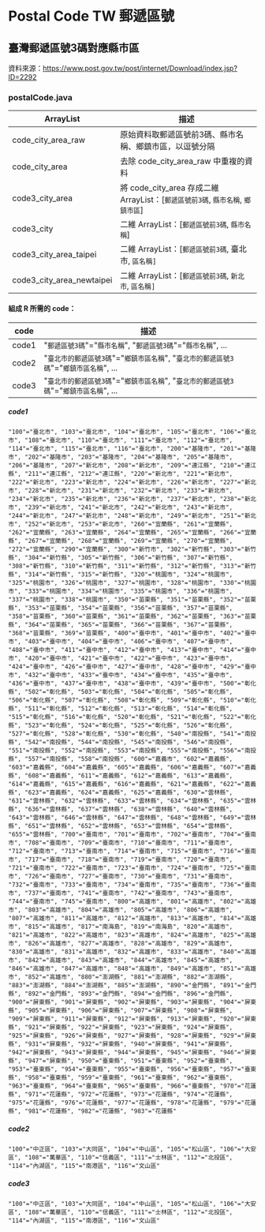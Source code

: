 # Postal Code TW 郵遞區號

## 臺灣郵遞區號3碼對應縣市區

資料來源：https://www.post.gov.tw/post/internet/Download/index.jsp?ID=2292

### postalCode.java

|ArrayList|描述|
|-|-|
|code_city_area_raw|原始資料取郵遞區號前3碼、縣市名稱、鄉鎮市區，以逗號分隔|
|code_city_area|去除 code_city_area_raw 中重複的資料|
|code3_city_area|將 code_city_area 存成二維 ArrayList：[`郵遞區號前3碼`, `縣市名稱`, `鄉鎮市區`]|
|code3_city|二維 ArrayList：[`郵遞區號前3碼`, `縣市名稱`]|
|code3_city_area_taipei|二維 ArrayList：[`郵遞區號前3碼`, 臺北市, `區名稱]`|
|code3_city_area_newtaipei|二維 ArrayList：[`郵遞區號前3碼`, `新北市`, `區名稱]`|


#### 組成 R 所需的 code：
|code|描述|
|-|-|
|code1|"`郵遞區號3碼`"="`縣市名稱`", "`郵遞區號3碼`"="`縣市名稱`", ...|
|code2|"`臺北市的郵遞區號3碼`"="`鄉鎮市區名稱`", "`臺北市的郵遞區號3碼`"="`鄉鎮市區名稱`", ...|
|code3|"`臺北市的郵遞區號3碼`"="`鄉鎮市區名稱`", "`臺北市的郵遞區號3碼`"="`鄉鎮市區名稱`", ...|


##### code1
`"100"="臺北市", "103"="臺北市", "104"="臺北市", "105"="臺北市", "106"="臺北市", "108"="臺北市", "110"="臺北市", "111"="臺北市", "112"="臺北市", "114"="臺北市", "115"="臺北市", "116"="臺北市", "200"="基隆市", "201"="基隆市", "202"="基隆市", "203"="基隆市", "204"="基隆市", "205"="基隆市", "206"="基隆市", "207"="新北市", "208"="新北市", "209"="連江縣", "210"="連江縣", "211"="連江縣", "212"="連江縣", "220"="新北市", "221"="新北市", "222"="新北市", "223"="新北市", "224"="新北市", "226"="新北市", "227"="新北市", "228"="新北市", "231"="新北市", "232"="新北市", "233"="新北市", "234"="新北市", "235"="新北市", "236"="新北市", "237"="新北市", "238"="新北市", "239"="新北市", "241"="新北市", "242"="新北市", "243"="新北市", "244"="新北市", "247"="新北市", "248"="新北市", "249"="新北市", "251"="新北市", "252"="新北市", "253"="新北市", "260"="宜蘭縣", "261"="宜蘭縣", "262"="宜蘭縣", "263"="宜蘭縣", "264"="宜蘭縣", "265"="宜蘭縣", "266"="宜蘭縣", "267"="宜蘭縣", "268"="宜蘭縣", "269"="宜蘭縣", "270"="宜蘭縣", "272"="宜蘭縣", "290"="宜蘭縣", "300"="新竹市", "302"="新竹縣", "303"="新竹縣", "304"="新竹縣", "305"="新竹縣", "306"="新竹縣", "307"="新竹縣", "308"="新竹縣", "310"="新竹縣", "311"="新竹縣", "312"="新竹縣", "313"="新竹縣", "314"="新竹縣", "315"="新竹縣", "320"="桃園市", "324"="桃園市", "325"="桃園市", "326"="桃園市", "327"="桃園市", "328"="桃園市", "330"="桃園市", "333"="桃園市", "334"="桃園市", "335"="桃園市", "336"="桃園市", "337"="桃園市", "338"="桃園市", "350"="苗栗縣", "351"="苗栗縣", "352"="苗栗縣", "353"="苗栗縣", "354"="苗栗縣", "356"="苗栗縣", "357"="苗栗縣", "358"="苗栗縣", "360"="苗栗縣", "361"="苗栗縣", "362"="苗栗縣", "363"="苗栗縣", "364"="苗栗縣", "365"="苗栗縣", "366"="苗栗縣", "367"="苗栗縣", "368"="苗栗縣", "369"="苗栗縣", "400"="臺中市", "401"="臺中市", "402"="臺中市", "403"="臺中市", "404"="臺中市", "406"="臺中市", "407"="臺中市", "408"="臺中市", "411"="臺中市", "412"="臺中市", "413"="臺中市", "414"="臺中市", "420"="臺中市", "421"="臺中市", "422"="臺中市", "423"="臺中市", "424"="臺中市", "426"="臺中市", "427"="臺中市", "428"="臺中市", "429"="臺中市", "432"="臺中市", "433"="臺中市", "434"="臺中市", "435"="臺中市", "436"="臺中市", "437"="臺中市", "438"="臺中市", "439"="臺中市", "500"="彰化縣", "502"="彰化縣", "503"="彰化縣", "504"="彰化縣", "505"="彰化縣", "506"="彰化縣", "507"="彰化縣", "508"="彰化縣", "509"="彰化縣", "510"="彰化縣", "511"="彰化縣", "512"="彰化縣", "513"="彰化縣", "514"="彰化縣", "515"="彰化縣", "516"="彰化縣", "520"="彰化縣", "521"="彰化縣", "522"="彰化縣", "523"="彰化縣", "524"="彰化縣", "525"="彰化縣", "526"="彰化縣", "527"="彰化縣", "528"="彰化縣", "530"="彰化縣", "540"="南投縣", "541"="南投縣", "542"="南投縣", "544"="南投縣", "545"="南投縣", "546"="南投縣", "551"="南投縣", "552"="南投縣", "553"="南投縣", "555"="南投縣", "556"="南投縣", "557"="南投縣", "558"="南投縣", "600"="嘉義市", "602"="嘉義縣", "603"="嘉義縣", "604"="嘉義縣", "605"="嘉義縣", "606"="嘉義縣", "607"="嘉義縣", "608"="嘉義縣", "611"="嘉義縣", "612"="嘉義縣", "613"="嘉義縣", "614"="嘉義縣", "615"="嘉義縣", "616"="嘉義縣", "621"="嘉義縣", "622"="嘉義縣", "623"="嘉義縣", "624"="嘉義縣", "625"="嘉義縣", "630"="雲林縣", "631"="雲林縣", "632"="雲林縣", "633"="雲林縣", "634"="雲林縣", "635"="雲林縣", "636"="雲林縣", "637"="雲林縣", "638"="雲林縣", "640"="雲林縣", "643"="雲林縣", "646"="雲林縣", "647"="雲林縣", "648"="雲林縣", "649"="雲林縣", "651"="雲林縣", "652"="雲林縣", "653"="雲林縣", "654"="雲林縣", "655"="雲林縣", "700"="臺南市", "701"="臺南市", "702"="臺南市", "704"="臺南市", "708"="臺南市", "709"="臺南市", "710"="臺南市", "711"="臺南市", "712"="臺南市", "713"="臺南市", "714"="臺南市", "715"="臺南市", "716"="臺南市", "717"="臺南市", "718"="臺南市", "719"="臺南市", "720"="臺南市", "721"="臺南市", "722"="臺南市", "723"="臺南市", "724"="臺南市", "725"="臺南市", "726"="臺南市", "727"="臺南市", "730"="臺南市", "731"="臺南市", "732"="臺南市", "733"="臺南市", "734"="臺南市", "735"="臺南市", "736"="臺南市", "737"="臺南市", "741"="臺南市", "742"="臺南市", "743"="臺南市", "744"="臺南市", "745"="臺南市", "800"="高雄市", "801"="高雄市", "802"="高雄市", "803"="高雄市", "804"="高雄市", "805"="高雄市", "806"="高雄市", "807"="高雄市", "811"="高雄市", "812"="高雄市", "813"="高雄市", "814"="高雄市", "815"="高雄市", "817"="南海島", "819"="南海島", "820"="高雄市", "821"="高雄市", "822"="高雄市", "823"="高雄市", "824"="高雄市", "825"="高雄市", "826"="高雄市", "827"="高雄市", "828"="高雄市", "829"="高雄市", "830"="高雄市", "831"="高雄市", "832"="高雄市", "833"="高雄市", "840"="高雄市", "842"="高雄市", "843"="高雄市", "844"="高雄市", "845"="高雄市", "846"="高雄市", "847"="高雄市", "848"="高雄市", "849"="高雄市", "851"="高雄市", "852"="高雄市", "880"="澎湖縣", "881"="澎湖縣", "882"="澎湖縣", "883"="澎湖縣", "884"="澎湖縣", "885"="澎湖縣", "890"="金門縣", "891"="金門縣", "892"="金門縣", "893"="金門縣", "894"="金門縣", "896"="金門縣", "900"="屏東縣", "901"="屏東縣", "902"="屏東縣", "903"="屏東縣", "904"="屏東縣", "905"="屏東縣", "906"="屏東縣", "907"="屏東縣", "908"="屏東縣", "909"="屏東縣", "911"="屏東縣", "912"="屏東縣", "913"="屏東縣", "920"="屏東縣", "921"="屏東縣", "922"="屏東縣", "923"="屏東縣", "924"="屏東縣", "925"="屏東縣", "926"="屏東縣", "927"="屏東縣", "928"="屏東縣", "929"="屏東縣", "931"="屏東縣", "932"="屏東縣", "940"="屏東縣", "941"="屏東縣", "942"="屏東縣", "943"="屏東縣", "944"="屏東縣", "945"="屏東縣", "946"="屏東縣", "947"="屏東縣", "950"="臺東縣", "951"="臺東縣", "952"="臺東縣", "953"="臺東縣", "954"="臺東縣", "955"="臺東縣", "956"="臺東縣", "957"="臺東縣", "958"="臺東縣", "959"="臺東縣", "961"="臺東縣", "962"="臺東縣", "963"="臺東縣", "964"="臺東縣", "965"="臺東縣", "966"="臺東縣", "970"="花蓮縣", "971"="花蓮縣", "972"="花蓮縣", "973"="花蓮縣", "974"="花蓮縣", "975"="花蓮縣", "976"="花蓮縣", "977"="花蓮縣", "978"="花蓮縣", "979"="花蓮縣", "981"="花蓮縣", "982"="花蓮縣", "983"="花蓮縣"`

##### code2
`"100"="中正區", "103"="大同區", "104"="中山區", "105"="松山區", "106"="大安區", "108"="萬華區", "110"="信義區", "111"="士林區", "112"="北投區", "114"="內湖區", "115"="南港區", "116"="文山區"`

##### code3
`"100"="中正區", "103"="大同區", "104"="中山區", "105"="松山區", "106"="大安區", "108"="萬華區", "110"="信義區", "111"="士林區", "112"="北投區", "114"="內湖區", "115"="南港區", "116"="文山區"`
